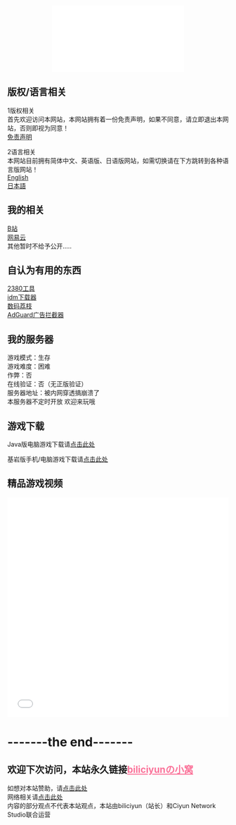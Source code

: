 ﻿
<div align="center">
  <iframe src="//music.163.com/outchain/player?type=2&id=434871406&auto=0&height=66" scrolling="no" border="0" frameborder="no" framespacing="0" allowfullscreen="true"> </iframe>
</div>

## 版权/语言相关
1版权相关<br>
首先欢迎访问本网站，本网站拥有着一份免责声明，如果不同意，请立即退出本网站，否则即视为同意！<br>
 [免责声明](http://biliciyun.cf/bqsm)<br>

2语言相关<br>
本网站目前拥有简体中文、英语版、日语版网站，如需切换请在下方跳转到各种语言版网站！<br>
 [English](https://biliciyun.cf/index-En)<br>
 [日本語](https://biliciyun.cf/index-日本語)<br>

## 我的相关
 [B站](https://space.bilibili.com/2066547841?spm_id_from=333.1007.0.0)<br>
 [网易云](http://music.163.com/m/user/home?id=4055772206)<br>
 其他暂时不给予公开.....<br>
 
## 自认为有用的东西
 [2380工具](https://biliciyun.cf/2380download)<br>
 [idm下载器](http://biliciyun.cf/idm-smlz)<br>
 [数码荔枝](http://biliciyun.cf/smlz)<br>
 [AdGuard广告拦截器](http://biliciyun.cf/AdGuard-smlz)<br>

## 我的服务器
游戏模式：生存<br>
游戏难度：困难<br>
作弊：否<br>
在线验证：否（无正版验证）<br>
服务器地址：被内网穿透搞崩溃了<br>
本服务器不定时开放
欢迎来玩哦<br>

## 游戏下载

Java版电脑游戏下载请[点击此处](http://biliciyun.cf/javagame)<br>

基岩版手机/电脑游戏下载请[点击此处](http://biliciyun.cf/jygame)<br>


## 精品游戏视频

<div align="center">
  <iframe src="//player.bilibili.com/player.html?bvid=BV1Lm4y1m7Ea&cid=137649199&page=1" allowfullscreen="allowfullscreen" width="100%" height="500" scrolling="no" frameborder="0" sandbox="allow-top-navigation allow-same-origin allow-forms allow-scripts"></iframe>
</div>

# -------the end-------
## 欢迎下次访问，本站永久链接<a href="https://biliciyun.cf" style="color: #FB7299">biliciyunの小窝</a>
如想对本站赞助，请[点击此处](http://biliciyun.cf/zanzhu)<br>
网络相关请[点击此处](http://biliciyun.cf/网络说明)<br>
内容的部分观点不代表本站观点，本站由biliciyun（站长）和Ciyun Network Studio联合运营<br>

